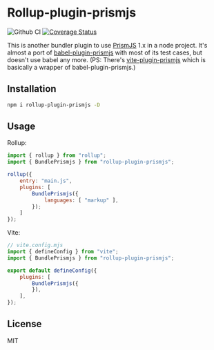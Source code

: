 # Rollup-plugin-prismjs

![Github CI](https://github.com/IronBlood/rollup-plugin-prismjs/workflows/rollup-plugin-prismjs%20ci/badge.svg?branch=main) [![Coverage Status](https://coveralls.io/repos/github/IronBlood/rollup-plugin-prismjs/badge.svg?branch=main)](https://coveralls.io/github/IronBlood/rollup-plugin-prismjs?branch=main)

This is another bundler plugin to use [PrismJS](https://github.com/PrismJS/prism) 1.x in a node project. It's almost a port of [babel-plugin-prismjs](https://github.com/mAAdhaTTah/babel-plugin-prismjs) with most of its test cases, but doesn't use babel any more. (PS: There's [vite-plugin-prismjs](https://github.com/code-farmer-i/vite-plugin-prismjs) which is basically a wrapper of babel-plugin-prismjs.)

## Installation

```bash
npm i rollup-plugin-prismjs -D
```

## Usage

Rollup:

```js
import { rollup } from "rollup";
import { BundlePrismjs } from "rollup-plugin-prismjs";

rollup({
    entry: "main.js",
    plugins: [
        BundlePrismjs({
            languages: [ "markup" ],
        });
    ]
});
```

Vite:

```js
// vite.config.mjs
import { defineConfig } from "vite";
import { BundlePrismjs } from "rollup-plugin-prismjs";

export default defineConfig({
    plugins: [
        BundlePrismjs({
        }),
    ],
});
```

## License

MIT

